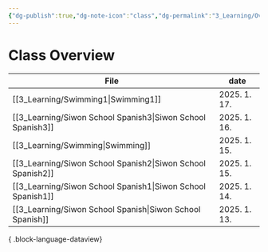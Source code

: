 ```yaml
---
{"dg-publish":true,"dg-note-icon":"class","dg-permalink":"3_Learning/Overview/class","tags":["class","overview"],"permalink":"/3_Learning/Overview/class/","dgPassFrontmatter":true,"noteIcon":"class"}
---
```


# Class Overview
| File                                                           | date         |
| -------------------------------------------------------------- | ------------ |
| [[3_Learning/Swimming1\|Swimming1]]                         | 2025. 1. 17. |
| [[3_Learning/Siwon School Spanish3\|Siwon School Spanish3]] | 2025. 1. 16. |
| [[3_Learning/Swimming\|Swimming]]                           | 2025. 1. 15. |
| [[3_Learning/Siwon School Spanish2\|Siwon School Spanish2]] | 2025. 1. 15. |
| [[3_Learning/Siwon School Spanish1\|Siwon School Spanish1]] | 2025. 1. 14. |
| [[3_Learning/Siwon School Spanish\|Siwon School Spanish]]   | 2025. 1. 13. |

{ .block-language-dataview}